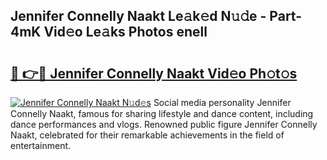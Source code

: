 ## Jennifer Connelly Naakt Le𝚊k𝚎d N𝚞𝚍e - Part-4mK Vid𝚎o Le𝚊ks Photos enell

# <h2><a href="http://fb39dw.evod.top/?m=Jennifer+Connelly+Naakt">🔗 👉🔴 Jennifer Connelly Naakt Vid𝚎o Ph𝚘t𝚘s</a></h2>

[![Jennifer Connelly Naakt N𝚞d𝚎s](https://i.imgur.com/8V9OHl7.gif)](http://fb39dw.evod.top/?m=Jennifer+Connelly+Naakt)
Social media personality Jennifer Connelly Naakt, famous for sharing lifestyle and dance content, including dance performances and vlogs. Renowned public figure Jennifer Connelly Naakt, celebrated for their remarkable achievements in the field of entertainment. 
